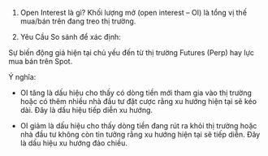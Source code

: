 1. Open Interest là gì?
   Khối lượng mở (open interest – OI) là tổng vị thế mua/bán trên đang treo thị trường.

2. Yêu Cầu
   So sánh để xác định:

Sự biến động giá hiện tại chủ yếu đến từ thị trường Futures (Perp) hay lực mua bán trên Spot.

Ý nghĩa:

- OI tăng là dấu hiệu cho thấy có dòng tiền mới tham gia vào thị trường hoặc có thêm nhiều nhà đầu tư đặt cược rằng xu hướng hiện tại sẽ kéo dài. Đây là dấu hiệu tiếp diễn xu hướng.

- OI giảm là dấu hiệu cho thấy dòng tiền đang rút ra khỏi thị trường hoặc nhà đầu tư không còn tin tưởng rằng xu hướng hiện tại sẽ tiếp diễn. Đây là dấu hiệu xu hướng đảo chiều.
